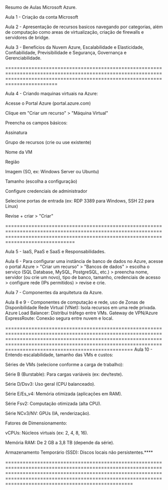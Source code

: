 Resumo de Aulas Microsoft Azure.

Aula 1 -  Criação da conta Microsoft

Aula 2 - Apresentação de recursos basicos navegando por categorias, além de computação como areas de virtualização, criação de firewalls e servidores de bridge.

Aula 3 - Benefícios da Nuvem Azure, Escalabilidade e Elasticidade, Confiabilidade, Previsibilidade e Segurança, Governança e Gerenciabilidade.


====================================================================================================================================================================================


Aula 4 - Criando maquinas virtuais na Azure:

Acesse o Portal Azure (portal.azure.com)

Clique em "Criar um recurso" > "Máquina Virtual"

Preencha os campos básicos:

Assinatura

Grupo de recursos (crie ou use existente)

Nome da VM

Região

Imagem (SO, ex: Windows Server ou Ubuntu)

Tamanho (escolha a configuração)

Configure credenciais de administrador

Selecione portas de entrada (ex: RDP 3389 para Windows, SSH 22 para Linux)

Revise + criar > "Criar"

==========================================================================================================================================================================================

Aula 5 - IaaS, PaaS e SaaS e Responsabilidades.


Aula 6 - Para configurar uma instância de banco de dados no Azure, acesse o portal Azure > "Criar um recurso" > "Bancos de dados" > escolha o serviço (SQL Database, MySQL, PostgreSQL, etc.) > preencha nome, servidor (ou crie um novo), tipo de banco, tamanho, credenciais de acesso > configure rede (IPs permitidos) > revise e crie.

Aula 7 - Componentes da arquitetura da Azure.

Aula 8 e 9 -  Componentes de computação e rede, uso de Zonas de Disponibilidade Rede Virtual (VNet): Isola recursos em uma rede privada.
Azure Load Balancer: Distribui tráfego entre VMs. Gateway de VPN/Azure ExpressRoute: Conexão segura entre nuvem e local.

====================================================================================================================================================================================================================================================================
Aula 10 - Entendo escalabilidade, tamanho das VMs e custos:

Séries de VMs (selecione conforme a carga de trabalho):

Série B (Burstable): Para cargas variáveis (ex: dev/teste).

Série D/Dsv3: Uso geral (CPU balanceado).

Série E/Es_v4: Memória otimizada (aplicações em RAM).

Série Fsv2: Computação otimizada (alta CPU).

Série NCv3/NV: GPUs (IA, renderização).

Fatores de Dimensionamento:

vCPUs: Núcleos virtuais (ex: 2, 4, 8, 16).

Memória RAM: De 2 GB a 3,8 TB (depende da série).

Armazenamento Temporário (SSD): Discos locais não persistentes.****

====================================================================================================================================================================================================================================================================






